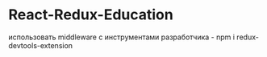 # React-Redux-Education


использовать middleware с инструментами разработчика -
npm i redux-devtools-extension 
